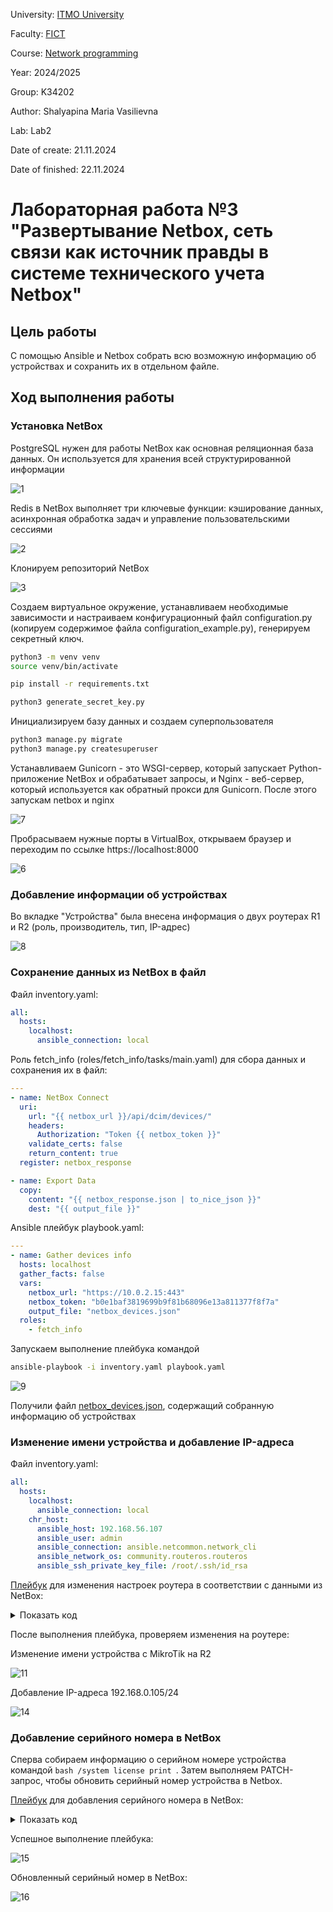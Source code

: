 University: [ITMO University](https://itmo.ru/ru/)

Faculty: [FICT](https://fict.itmo.ru)

Course: [Network programming](https://github.com/itmo-ict-faculty/network-programming)

Year: 2024/2025

Group: K34202

Author: Shalyapina Maria Vasilievna

Lab: Lab2

Date of create: 21.11.2024

Date of finished: 22.11.2024

# Лабораторная работа №3 "Развертывание Netbox, сеть связи как источник правды в системе технического учета Netbox"

## Цель работы
С помощью Ansible и Netbox собрать всю возможную информацию об устройствах и сохранить их в отдельном файле.

## Ход выполнения работы

### Установка NetBox
PostgreSQL нужен для работы NetBox как основная реляционная база данных. Он используется для хранения всей структурированной информации

![1](./assets/1.jpg)

Redis в NetBox выполняет три ключевые функции: кэширование данных, асинхронная обработка задач и управление пользовательскими сессиями

![2](./assets/2.jpg)

Клонируем репозиторий NetBox

![3](./assets/3.jpg)

Создаем виртуальное окружение, устанавливаем необходимые зависимости и настраиваем конфигурационный файл configuration.py (копируем содержимое файла configuration_example.py), генерируем секретный ключ.

```bash
python3 -m venv venv
source venv/bin/activate
```
```bash
pip install -r requirements.txt
```
```bash
python3 generate_secret_key.py
```

Инициализируем базу данных и создаем суперпользователя
```bash
python3 manage.py migrate
python3 manage.py createsuperuser
```
Устанавливаем Gunicorn - это WSGI-сервер, который запускает Python-приложение NetBox и обрабатывает запросы, и Nginx - веб-сервер, который используется как обратный прокси для Gunicorn.
После этого запускам netbox и nginx

![7](./assets/7.jpg)

Пробрасываем нужные порты в VirtualBox, открываем браузер и переходим по ссылке https://localhost:8000

![6](./assets/6.jpg)

### Добавление информации об устройствах

Во вкладке "Устройства" была внесена информация о двух роутерах R1 и R2 (роль, производитель, тип, IP-адрес)

![8](./assets/8.jpg)

### Сохранение данных из NetBox в файл

Файл inventory.yaml:
```yaml
all:
  hosts:
    localhost:
      ansible_connection: local
```
Роль fetch_info (roles/fetch_info/tasks/main.yaml) для сбора данных и сохранения их в файл:
```yaml
---
- name: NetBox Connect
  uri:
    url: "{{ netbox_url }}/api/dcim/devices/"
    headers:
      Authorization: "Token {{ netbox_token }}"
    validate_certs: false
    return_content: true
  register: netbox_response

- name: Export Data
  copy:
    content: "{{ netbox_response.json | to_nice_json }}"
    dest: "{{ output_file }}"

```

Ansible плейбук playbook.yaml:
```yaml
---
- name: Gather devices info
  hosts: localhost
  gather_facts: false
  vars:
    netbox_url: "https://10.0.2.15:443"
    netbox_token: "b0e1baf3819699b9f81b68096e13a811377f8f7a"
    output_file: "netbox_devices.json"
  roles:
    - fetch_info
```

Запускаем выполнение плейбука командой
```bash
ansible-playbook -i inventory.yaml playbook.yaml
```

![9](./assets/9.jpg)

Получили файл [netbox_devices.json](./assets/netbox_devices.json), содержащий собранную информацию об устройствах

### Изменение имени устройства и добавление IP-адреса

Файл inventory.yaml:
```yaml
all:
  hosts:
    localhost:
      ansible_connection: local
    chr_host:
      ansible_host: 192.168.56.107
      ansible_user: admin
      ansible_connection: ansible.netcommon.network_cli
      ansible_network_os: community.routeros.routeros
      ansible_ssh_private_key_file: /root/.ssh/id_rsa
```
[Плейбук](./assets/configure_chr.yaml) для изменения настроек роутера в соответствии с данными из NetBox:

<details>
<summary>Показать код</summary>
  
```yaml
---
- name: Fetch Info from NetBox
  hosts: localhost
  gather_facts: false
  vars:
   netbox_url: "https://10.0.2.15:443"
   netbox_token: "b0e1baf3819699b9f81b68096e13a811377f8f7a"

  tasks:
    - name: Fetch Info
      uri:
        url: "{{ netbox_url }}/api/dcim/devices"
        headers:
          Authorization: "Token {{ netbox_token }}"
        method: GET
        return_content: yes
        validate_certs: false
      register: device_data

    - name: Export Name and IP Address
      set_fact:
        device_name: "{{ device_data.json.results[1].name }}"
        netbox_ip_address: "{{ device_data.json.results[1].primary_ip.address }}"

- name: Configure CHR
  hosts: chr_host
  gather_facts: false

  tasks:
    - name: Change Name
      community.routeros.command:
        commands:
          - /system identity set name={{ hostvars['localhost'].device_name }}

    - name: Add IP address
      community.routeros.command:
        commands:
          - /ip address add address={{ hostvars['localhost'].netbox_ip_address }} interface=netbox disabled=no
```
</details>

После выполнения плейбука, проверяем изменения на роутере:

Изменение имени устройства с MikroTik на R2

![11](./assets/11.jpg)

Добавление IP-адреса 192.168.0.105/24

![14](./assets/14.jpg)

### Добавление серийного номера в NetBox

Сперва собираем информацию о серийном номере устройства командой ```bash /system license print ```. Затем выполняем PATCH-запрос, чтобы обновить серийный номер устройства в Netbox.

[Плейбук](./assets/add_serial_number.yaml) для добавления серийного номера в NetBox:

<details>
<summary>Показать код</summary>
  
```yaml
---
- name: CHR
  hosts: chr_host
  gather_facts: false

  tasks:
    - name: Get Serial Number
      community.routeros.command:
        commands:
          - /system license print
      register: serial_output

    - name: Parse Output
      set_fact:
        serial_number: "{{ serial_output.stdout_lines[0][0] | regex_search('system-id: (\\S+)','\\1') }}"

    - name: Parse Output
      debug:
        var: serial_number


- name: NetBox
  hosts: localhost
  gather_facts: false
  vars:
   netbox_url: "https://10.0.2.15:443"
   netbox_token: "b0e1baf3819699b9f81b68096e13a811377f8f7a"

  tasks:
    - name: Update Serial Number in NetBox
      uri:
        url: "{{ netbox_url }}/api/dcim/devices/2/"
        method: PATCH
        headers:
          Authorization: "Token {{ netbox_token }}"
          Content-Type: "application/json"
        body:
          serial: "{{ hostvars['chr_host'].serial_number[0] | string }}"
        body_format: json
        validate_certs: no
      register: update_response
```

</details>

Успешное выполнение плейбука:

![15](./assets/15.jpg)


Обновленный серийный номер в NetBox:

![16](./assets/16.jpg)







